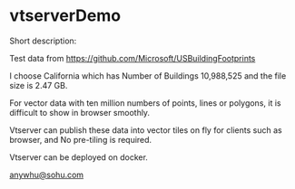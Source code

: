 # vtserverDemo

Short description:

Test data from https://github.com/Microsoft/USBuildingFootprints

I choose California which has Number of Buildings 10,988,525 and the file size is 2.47 GB.

For vector data with ten million numbers of points, lines or polygons, it is difficult to show in browser smoothly.

Vtserver can publish these data into vector tiles on fly for clients such as browser, and No pre-tiling is required. 

Vtserver can be deployed on docker.






anywhu@sohu.com
